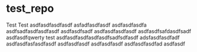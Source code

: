 # test_repo
Test
Test
asdfasdfasdfasdf
asfadfasdfasdf
asdfasdfasdfa
asdfsadfasdfasdfasdf
asdfasdfsadf
asdfasdfasdfasdf
asdfasdfsafdasdfsadf
asdfasdfqwerty
test
asdfasdfasdfasdfasdfsadfsdfasdf
adsfasdfasdfadf
asdfasdfasfasdfasdf
asdfasdfasdf
asdfasdfasdf
asdfasdfasdfad
asdfasdf
